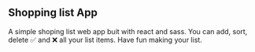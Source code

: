 ## Shopping list App

A simple shoping list web app buit with react and sass.
You can add, sort, delete ✅ and ❌ all your list items.
Have fun making your list.
